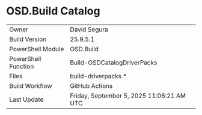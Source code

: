 ﻿# OSD.Build Catalog

| | |
|-|-|
| Owner | David Segura |
| Build Version | 25.9.5.1 |
| PowerShell Module | OSD.Build |
| PowerShell Function | Build-OSDCatalogDriverPacks |
| Files | build-driverpacks.* |
| Build Workflow | GitHub Actions |
| Last Update | Friday, September 5, 2025 11:06:21 AM UTC |
